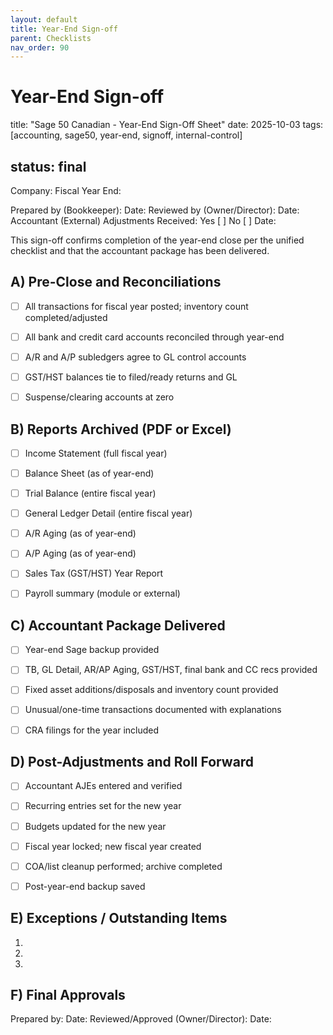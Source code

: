 ```yaml
---
layout: default
title: Year-End Sign-off
parent: Checklists
nav_order: 90
---
```

# Year-End Sign-off

title: "Sage 50 Canadian - Year-End Sign-Off Sheet"
date: 2025-10-03
tags: [accounting, sage50, year-end, signoff, internal-control]

## status: final

Company:                             Fiscal Year End:

Prepared by (Bookkeeper):                           Date:
Reviewed by (Owner/Director):                       Date:
Accountant (External) Adjustments Received:  Yes [ ]  No [ ]   Date:

This sign-off confirms completion of the year-end close per the unified checklist and that the accountant package has been delivered.

## A) Pre-Close and Reconciliations

- [ ] All transactions for fiscal year posted; inventory count completed/adjusted

- [ ] All bank and credit card accounts reconciled through year-end

- [ ] A/R and A/P subledgers agree to GL control accounts

- [ ] GST/HST balances tie to filed/ready returns and GL

- [ ] Suspense/clearing accounts at zero

## B) Reports Archived (PDF or Excel)

- [ ] Income Statement (full fiscal year)

- [ ] Balance Sheet (as of year-end)

- [ ] Trial Balance (entire fiscal year)

- [ ] General Ledger Detail (entire fiscal year)

- [ ] A/R Aging (as of year-end)

- [ ] A/P Aging (as of year-end)

- [ ] Sales Tax (GST/HST) Year Report

- [ ] Payroll summary (module or external)

## C) Accountant Package Delivered

- [ ] Year-end Sage backup provided

- [ ] TB, GL Detail, AR/AP Aging, GST/HST, final bank and CC recs provided

- [ ] Fixed asset additions/disposals and inventory count provided

- [ ] Unusual/one-time transactions documented with explanations

- [ ] CRA filings for the year included

## D) Post-Adjustments and Roll Forward

- [ ] Accountant AJEs entered and verified

- [ ] Recurring entries set for the new year

- [ ] Budgets updated for the new year

- [ ] Fiscal year locked; new fiscal year created

- [ ] COA/list cleanup performed; archive completed

- [ ] Post-year-end backup saved

## E) Exceptions / Outstanding Items

1.
2.

3.

## F) Final Approvals
Prepared by:                               Date:
Reviewed/Approved (Owner/Director):        Date:
